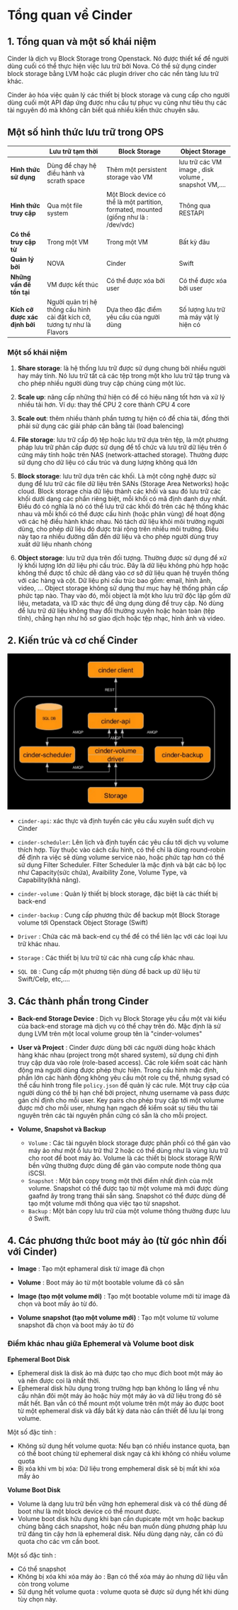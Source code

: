 # Tổng quan về Cinder

## 1. Tổng quan và một số khái niệm
Cinder là dịch vụ Block Storage trong Openstack. Nó được thiết kế để người dùng cuối có thể thực hiện việc lưu trữ bởi Nova. Có thể sử dụng cinder block storage bằng LVM hoặc các plugin driver cho các nền tảng lưu trữ khác.

Cinder ảo hóa việc quản lý các thiết bị block storage và cung cấp cho người dùng cuối một API đáp ứng được nhu cầu tự phục vụ cũng như tiêu thụ các tài nguyên đó mà không cần biết quá nhiều kiến thức chuyên sâu.

## Một số hình thức lưu trữ trong OPS
| |Lưu trữ tạm thời|Block Storage|Object Storage|
|-|----------------|-------------|--------------|
|**Hình thức sử dụng**	|Dùng để chạy hệ điều hành và scrath space|Thêm một persistent storage vào VM|lưu trữ các VM image , disk volume , snapshot VM,....|
|**Hình thức truy cập**	|Qua một file system	|Một Block device có thể là một partition, formated, mounted (giống như là : /dev/vdc)	|Thông qua RESTAPI|
|**Có thể truy cập từ**	|Trong một VM	|Trong một VM	|Bất kỳ đâu|
|**Quản lý bởi**	|NOVA	|Cinder	|Swift|
|**Những vấn đề tồn tại**	|VM được kết thúc	|Có thể được xóa bởi user	|Có thể được xóa bởi user|
|**Kích cỡ được xác định bởi**	|Người quản trị hệ thống cấu hình cài đặt kích cỡ, tương tự như là Flavors	|Dựa theo đặc điểm yêu cầu của người dùng	|Số lượng lưu trữ mà máy vật lý hiện có|

### Một số khái niệm
1. **Share storage**: là hệ thống lưu trữ được sử dụng chung bởi nhiều người hay máy tính. Nó lưu trữ tất cả các tệp trong một kho lưu trữ tập trung và cho phép nhiều người dùng truy cập chúng cùng một lúc.

2. **Scale up**: nâng cấp những thứ hiện có để có hiệu năng tốt hơn và xử lý nhiều tải hơn. Ví dụ: thay thế CPU 2 core thành CPU 4 core

3. **Scale out**: thêm nhiều thành phần tương tự hiện có để chia tải, đồng thời phải sử dụng các giải pháp cân bằng tải (load balencing)

4. **File storage**: lưu trữ cấp độ tệp hoặc lưu trữ dựa trên tệp, là một phương pháp lưu trữ phân cấp được sử dụng để tổ chức và lưu trữ dữ liệu trên ổ cứng máy tính hoặc trên NAS (network-attached storage). Thường được sử dụng cho dữ liệu có cấu trúc và dung lượng không quá lớn

5. **Block storage**: lưu trữ dựa trên các khối. Là một công nghệ được sử dụng để lưu trữ các file dữ liệu trên SANs (Storage Area Networks) hoặc cloud. Block storage chia dữ liệu thành các khối và sau đó lưu trữ các khối dưới dạng các phần riêng biệt, mỗi khối có mã định danh duy nhất. Điều đó có nghĩa là nó có thể lưu trữ các khối đó trên các hệ thống khác nhau và mỗi khối có thể được cấu hình (hoặc phân vùng) để hoạt động với các hệ điều hành khác nhau. Nó tách dữ liệu khỏi môi trường người dùng, cho phép dữ liệu đó được trải rộng trên nhiều môi trường. Điều này tạo ra nhiều đường dẫn đến dữ liệu và cho phép người dùng truy xuất dữ liệu nhanh chóng

6. **Object storage**: lưu trữ dựa trên đối tượng. Thường được sử dụng để xử lý khối lượng lớn dữ liệu phi cấu trúc. Đây là dữ liệu không phù hợp hoặc không thể được tổ chức dễ dàng vào cơ sở dữ liệu quan hệ truyền thống với các hàng và cột. Dữ liệu phi cấu trúc bao gồm: email, hình ảnh, video, ... Object storage không sử dụng thư mục hay hệ thống phân cấp phức tạp nào. Thay vào đó, mỗi object là một kho lưu trữ độc lập gồm dữ liệu, metadata, và ID xác thực để ứng dụng dùng để truy cập. Nó dùng để lưu trữ dữ liệu không thay đổi thường xuyên hoặc hoàn toàn (tệp tĩnh), chẳng hạn như hồ sơ giao dịch hoặc tệp nhạc, hình ảnh và video.

## 2. Kiến trúc và cơ chế Cinder
<img src="..\images\Screenshot_73.png">

- `cinder-api`: xác thực và định tuyến các yêu cầu xuyên suốt dịch vụ Cinder

- `cinder-scheduler`: Lên lịch và định tuyến các yêu cầu tới dịch vụ volume thích hợp. Tùy thuộc vào cách cấu hình, có thể chỉ là dùng round-robin để định ra việc sẽ dùng volume service nào, hoặc phức tạp hơn có thể sử dụng Filter Scheduler. Filter Scheduler là mặc định và bật các bộ lọc như Capacity(sức chứa), Avaibility Zone, Volume Type, và Capability(khả năng).

- `cinder-volume` : Quản lý thiết bị block storage, đặc biệt là các thiết bị back-end

- `cinder-backup` : Cung cấp phương thức để backup một Block Storage volume tới Openstack Object Storage (Swift)

- `Driver` : Chứa các mã back-end cụ thể để có thể liên lạc với các loại lưu trữ khác nhau.

- `Storage` : Các thiết bị lưu trữ từ các nhà cung cấp khác nhau.

- `SQL DB` : Cung cấp một phương tiện dùng để back up dữ liệu từ Swift/Celp, etc,....

## 3. Các thành phần trong Cinder
- **Back-end Storage Device** : Dịch vụ Block Storage yêu cầu một vài kiểu của back-end storage mà dịch vụ có thể chạy trên đó. Mặc định là sử dụng LVM trên một local volume group tên là "cinder-volumes"

- **User và Project** : Cinder được dùng bởi các người dùng hoặc khách hàng khác nhau (project trong một shared system), sử dụng chỉ định truy cập dưa vào role (role-based access). Các role kiểm soát các hành động mà người dùng được phép thực hiện. Trong cấu hình mặc định, phần lớn các hành động không yêu cầu một role cụ thể, nhưng sysad có thể cấu hình trong file `policy.json` để quản lý các rule. Một truy cập của người dùng có thể bị hạn chế bởi project, nhưng username và pass được gán chỉ định cho mỗi user. Key pairs cho phép truy cập tới một volume được mở cho mỗi user, nhưng hạn ngạch để kiểm soát sự tiêu thu tài nguyên trên các tài nguyên phần cứng có sẵn là cho mỗi project.

- **Volume, Snapshot và Backup**
    - `Volume` : Các tài nguyên block storage được phân phối có thể gán vào máy ảo như một ổ lưu trữ thứ 2 hoặc có thể dùng như là vùng lưu trữ cho root để boot máy ảo. Volume là các thiết bị block storage R/W bền vững thường được dùng để gán vào compute node thông qua iSCSI.
    - `Snapshot` : Một bản copy trong một thời điểm nhất định của một volume. Snapshot có thể được tạo từ một volume mà mới được dùng gaafnd ây trong trạng thái sẵn sàng. Snapshot có thể được dùng để tạo một volume mới thông qua việc tạo từ snapshot.
    - `Backup` : Một bản copy lưu trữ của một volume thông thường được lưu ở Swift.

## 4. Các phương thức boot máy ảo (từ góc nhìn đối với Cinder)
- **Image** : Tạo một ephameral disk từ image đã chọn

- **Volume** : Boot máy ảo từ một bootable volume đã có sẵn

- **Image (tạo một volume mới)** : Tạo một bootable volume mới từ image đã chọn và boot mấy ảo từ đó.

- **Volume snapshot (tạo một volume mới)** : Tạo một volume từ volume snapshot đã chọn và boot máy ảo từ đó

### Điểm khác nhau giữa Ephemeral và Volume boot disk
**Ephemeral Boot Disk**

- Ephemeral disk là disk ảo mà được tạo cho mục đích boot một máy ảo và nên được coi là nhất thời.
- Ephemeral disk hữu dụng trong trường hợp bạn không lo lắng về nhu cầu nhân đôi một máy ảo hoặc hủy một máy ảo và dữ liệu trong đó sẽ mất hết. Bạn vẫn có thể mount một volume trên một máy ảo được boot từ một ephemeral disk và đẩy bất kỳ data nào cần thiết để lưu lại trong volume.

Một số đặc tính :

- Không sử dụng hết volume quota: Nếu bạn có nhiều instance quota, bạn có thể boot chúng từ ephemeral disk ngay cả khi không có nhiều volume quota
- Bị xóa khi vm bị xóa: Dữ liệu trong emphemeral disk sẽ bị mất khi xóa mấy ảo

**Volume Boot Disk**

- Volume là dạng lưu trữ bền vững hơn ephemeral disk và có thể dùng để boot như là một block device có thể mount được.
- Volume boot disk hữu dụng khi bạn cần dupicate một vm hoặc backup chúng bằng cách snapshot, hoặc nếu bạn muốn dùng phương pháp lưu trữ đáng tin cậy hơn là ephemeral disk. Nếu dùng dạng này, cần có đủ quota cho các vm cần boot.

Một số đặc tính :

- Có thể snapshot
- Không bị xóa khi xóa máy ảo : Bạn có thể xóa máy ảo nhưng dữ liệu vẫn còn trong volume
- Sử dụng hết volume quota : volume quota sẽ được sử dụng hết khi dùng tùy chọn này.